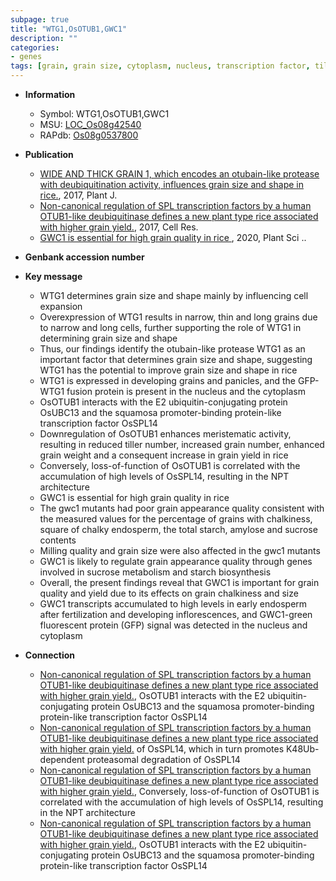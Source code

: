 ```yaml
---
subpage: true
title: "WTG1,OsOTUB1,GWC1"
description: ""
categories:
- genes
tags: [grain, grain size, cytoplasm, nucleus, transcription factor, tiller, grain number, grain yield, yield, architecture, grain weight, tiller number, starch, endosperm, chalkiness, quality, starch biosynthesis, sucrose, grain quality]
---
```


* **Information**  
    + Symbol: WTG1,OsOTUB1,GWC1  
    + MSU: [LOC_Os08g42540](http://rice.plantbiology.msu.edu/cgi-bin/ORF_infopage.cgi?orf=LOC_Os08g42540)  
    + RAPdb: [Os08g0537800](http://rapdb.dna.affrc.go.jp/viewer/gbrowse_details/irgsp1?name=Os08g0537800)  

* **Publication**  
    + [WIDE AND THICK GRAIN 1, which encodes an otubain-like protease with deubiquitination activity, influences grain size and shape in rice.](http://www.ncbi.nlm.nih.gov/pubmed?term=WIDE+AND+THICK+GRAIN+1,+which+encodes+an+otubain-like+protease+with+deubiquitination+activity,+influences+grain+size+and+shape+in+rice.%5BTitle%5D), 2017, Plant J.
    + [Non-canonical regulation of SPL transcription factors by a human OTUB1-like deubiquitinase defines a new plant type rice associated with higher grain yield.](http://www.ncbi.nlm.nih.gov/pubmed?term=Non-canonical+regulation+of+SPL+transcription+factors+by+a+human+OTUB1-like+deubiquitinase+defines+a+new+plant+type+rice+associated+with+higher+grain+yield.%5BTitle%5D), 2017, Cell Res.
    + [GWC1 is essential for high grain quality in rice ](http://www.ncbi.nlm.nih.gov/pubmed?term=GWC1+is+essential+for+high+grain+quality+in+rice+%5BTitle%5D), 2020, Plant Sci ..

* **Genbank accession number**  

* **Key message**  
    + WTG1 determines grain size and shape mainly by influencing cell expansion
    + Overexpression of WTG1 results in narrow, thin and long grains due to narrow and long cells, further supporting the role of WTG1 in determining grain size and shape
    + Thus, our findings identify the otubain-like protease WTG1 as an important factor that determines grain size and shape, suggesting WTG1 has the potential to improve grain size and shape in rice
    + WTG1 is expressed in developing grains and panicles, and the GFP-WTG1 fusion protein is present in the nucleus and the cytoplasm
    + OsOTUB1 interacts with the E2 ubiquitin-conjugating protein OsUBC13 and the squamosa promoter-binding protein-like transcription factor OsSPL14
    + Downregulation of OsOTUB1 enhances meristematic activity, resulting in reduced tiller number, increased grain number, enhanced grain weight and a consequent increase in grain yield in rice
    + Conversely, loss-of-function of OsOTUB1 is correlated with the accumulation of high levels of OsSPL14, resulting in the NPT architecture
    + GWC1 is essential for high grain quality in rice
    + The gwc1 mutants had poor grain appearance quality consistent with the measured values for the percentage of grains with chalkiness, square of chalky endosperm, the total starch, amylose and sucrose contents
    + Milling quality and grain size were also affected in the gwc1 mutants
    + GWC1 is likely to regulate grain appearance quality through genes involved in sucrose metabolism and starch biosynthesis
    + Overall, the present findings reveal that GWC1 is important for grain quality and yield due to its effects on grain chalkiness and size
    + GWC1 transcripts accumulated to high levels in early endosperm after fertilization and developing inflorescences, and GWC1-green fluorescent protein (GFP) signal was detected in the nucleus and cytoplasm

* **Connection**  
    + [Non-canonical regulation of SPL transcription factors by a human OTUB1-like deubiquitinase defines a new plant type rice associated with higher grain yield.](http://www.ncbi.nlm.nih.gov/pubmed?term=Non-canonical+regulation+of+SPL+transcription+factors+by+a+human+OTUB1-like+deubiquitinase+defines+a+new+plant+type+rice+associated+with+higher+grain+yield.%5BTitle%5D),  OsOTUB1 interacts with the E2 ubiquitin-conjugating protein OsUBC13 and the squamosa promoter-binding protein-like transcription factor OsSPL14
    + [Non-canonical regulation of SPL transcription factors by a human OTUB1-like deubiquitinase defines a new plant type rice associated with higher grain yield.](K63Ub) of OsSPL14, which in turn promotes K48Ub-dependent proteasomal degradation of OsSPL14
    + [Non-canonical regulation of SPL transcription factors by a human OTUB1-like deubiquitinase defines a new plant type rice associated with higher grain yield.](http://www.ncbi.nlm.nih.gov/pubmed?term=Non-canonical+regulation+of+SPL+transcription+factors+by+a+human+OTUB1-like+deubiquitinase+defines+a+new+plant+type+rice+associated+with+higher+grain+yield.%5BTitle%5D),  Conversely, loss-of-function of OsOTUB1 is correlated with the accumulation of high levels of OsSPL14, resulting in the NPT architecture
    + [Non-canonical regulation of SPL transcription factors by a human OTUB1-like deubiquitinase defines a new plant type rice associated with higher grain yield.](http://www.ncbi.nlm.nih.gov/pubmed?term=Non-canonical+regulation+of+SPL+transcription+factors+by+a+human+OTUB1-like+deubiquitinase+defines+a+new+plant+type+rice+associated+with+higher+grain+yield.%5BTitle%5D),  OsOTUB1 interacts with the E2 ubiquitin-conjugating protein OsUBC13 and the squamosa promoter-binding protein-like transcription factor OsSPL14



